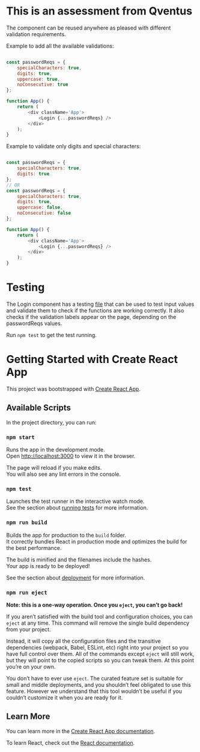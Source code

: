 # This is an assessment from Qventus

The <Login /> component can be reused anywhere as pleased with different validation requirements.

Example to add all the available validations:

```JavaScript

const passwordReqs = {
    specialCharacters: true,
    digits: true,
    uppercase: true,
    noConsecutive: true
};

function App() {
    return (
        <div className='App'>
            <Login {...passwordReqs} />
        </div>
    );
}

```

Example to validate only digits and special characters:

```JavaScript

const passwordReqs = {
    specialCharacters: true,
    digits: true
};
// OR
const passwordReqs = {
    specialCharacters: true,
    digits: true,
    uppercase: false,
    noConsecutive: false
};

function App() {
    return (
        <div className='App'>
            <Login {...passwordReqs} />
        </div>
    );
}

```

# Testing

The Login component has a testing [file](./src/components/login/Login.test.tsx) that can be used to test input values and validate them to check if the functions are working correctly.
It also checks if the validation labels appear on the page, depending on the passwordReqs values.

Run `npm test` to get the test running.

# Getting Started with Create React App

This project was bootstrapped with [Create React App](https://github.com/facebook/create-react-app).

## Available Scripts

In the project directory, you can run:

### `npm start`

Runs the app in the development mode.\
Open [http://localhost:3000](http://localhost:3000) to view it in the browser.

The page will reload if you make edits.\
You will also see any lint errors in the console.

### `npm test`

Launches the test runner in the interactive watch mode.\
See the section about [running tests](https://facebook.github.io/create-react-app/docs/running-tests) for more information.

### `npm run build`

Builds the app for production to the `build` folder.\
It correctly bundles React in production mode and optimizes the build for the best performance.

The build is minified and the filenames include the hashes.\
Your app is ready to be deployed!

See the section about [deployment](https://facebook.github.io/create-react-app/docs/deployment) for more information.

### `npm run eject`

**Note: this is a one-way operation. Once you `eject`, you can’t go back!**

If you aren’t satisfied with the build tool and configuration choices, you can `eject` at any time. This command will remove the single build dependency from your project.

Instead, it will copy all the configuration files and the transitive dependencies (webpack, Babel, ESLint, etc) right into your project so you have full control over them. All of the commands except `eject` will still work, but they will point to the copied scripts so you can tweak them. At this point you’re on your own.

You don’t have to ever use `eject`. The curated feature set is suitable for small and middle deployments, and you shouldn’t feel obligated to use this feature. However we understand that this tool wouldn’t be useful if you couldn’t customize it when you are ready for it.

## Learn More

You can learn more in the [Create React App documentation](https://facebook.github.io/create-react-app/docs/getting-started).

To learn React, check out the [React documentation](https://reactjs.org/).
